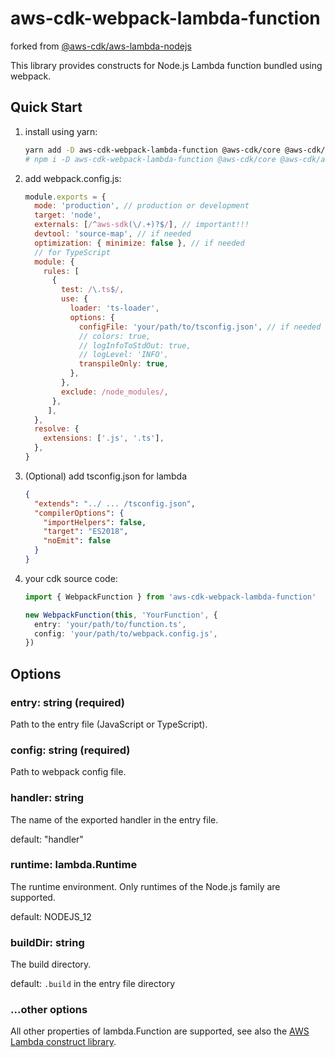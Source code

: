 # aws-cdk-webpack-lambda-function

forked from [@aws-cdk/aws-lambda-nodejs](https://github.com/aws/aws-cdk/tree/master/packages/%40aws-cdk/aws-lambda-nodejs)

This library provides constructs for Node.js Lambda function bundled using webpack.

## Quick Start

1. install using yarn:

   ```sh
   yarn add -D aws-cdk-webpack-lambda-function @aws-cdk/core @aws-cdk/aws-lambda webpack webpack-cli
   # npm i -D aws-cdk-webpack-lambda-function @aws-cdk/core @aws-cdk/aws-lambda webpack webpack-cli
   ```

1. add webpack.config.js:

   ```js
   module.exports = {
     mode: 'production', // production or development
     target: 'node',
     externals: [/^aws-sdk(\/.+)?$/], // important!!!
     devtool: 'source-map', // if needed
     optimization: { minimize: false }, // if needed
     // for TypeScript
     module: {
       rules: [
         {
           test: /\.ts$/,
           use: {
             loader: 'ts-loader',
             options: {
               configFile: 'your/path/to/tsconfig.json', // if needed
               // colors: true,
               // logInfoToStdOut: true,
               // logLevel: 'INFO',
               transpileOnly: true,
             },
           },
           exclude: /node_modules/,
         },
        ],
     },
     resolve: {
       extensions: ['.js', '.ts'],
     },
   }
   ```

1. (Optional) add tsconfig.json for lambda

   ```json
   {
     "extends": "../ ... /tsconfig.json",
     "compilerOptions": {
       "importHelpers": false,
       "target": "ES2018",
       "noEmit": false
     }
   }
   ```

1. your cdk source code:

   ```typescript
   import { WebpackFunction } from 'aws-cdk-webpack-lambda-function'

   new WebpackFunction(this, 'YourFunction', {
     entry: 'your/path/to/function.ts',
     config: 'your/path/to/webpack.config.js',
   })
   ```

## Options

### entry: string (required)

Path to the entry file (JavaScript or TypeScript).

### config: string (required)

Path to webpack config file.

### handler: string

The name of the exported handler in the entry file.

default: "handler"

### runtime: lambda.Runtime

The runtime environment. Only runtimes of the Node.js family are supported.

default: NODEJS_12

### buildDir: string

The build directory.

default: `.build` in the entry file directory

### ...other options

All other properties of lambda.Function are supported, see also the [AWS Lambda construct library](https://github.com/aws/aws-cdk/tree/master/packages/%40aws-cdk/aws-lambda).
